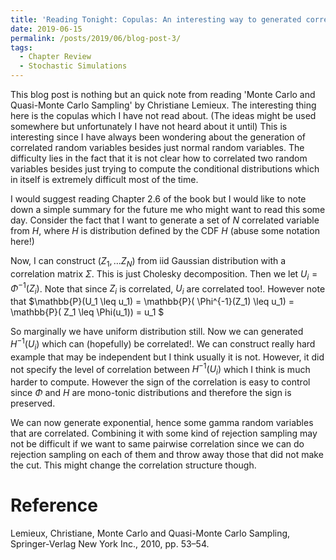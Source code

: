```yaml
---
title: 'Reading Tonight: Copulas: An interesting way to generated correlated random variables.'
date: 2019-06-15
permalink: /posts/2019/06/blog-post-3/
tags:
  - Chapter Review
  - Stochastic Simulations 
---
```

This blog post is nothing but an quick note from reading 'Monte Carlo and Quasi-Monte Carlo Sampling' by Christiane Lemieux. The interesting thing here is the copulas which I have not read about. (The ideas might be used somewhere but unfortunately I have not heard about it until) This is interesting since I have always been wondering about the generation of correlated random variables besides just normal random variables. The difficulty lies in the fact that it is not clear how to correlated two random variables besides just trying to compute the conditional distributions which in itself is extremely difficult most of the time.

I would suggest reading Chapter 2.6 of the book but I would like to note down a simple summary for the future me who might want to read this some day. Consider the fact that I want to generate a set of $N$ correlated variable from $H$, where $H$ is distribution defined by the CDF $H$ (abuse some notation here!)

Now, I can construct $(Z_1, \ldots Z_N)$ from iid Gaussian distribution with a correlation matrix $\Sigma$. This is just Cholesky decomposition. Then we let $U_i = \Phi^{-1}(Z_i)$. Note that since $Z_i$ is correlated, $U_i$ are correlated too!. However note that 
$\mathbb{P}(U_1 \leq u_1) = \mathbb{P}( \Phi^{-1}(Z_1) \leq u_1) =  \mathbb{P}( Z_1 \leq \Phi(u_1)) = u_1 $ 

So marginally we have uniform distribution still. Now we can generated $H^{-1}(U_i)$ which can (hopefully) be correlated!. We can construct really hard example that may be independent but I think usually it is not. However, it did not specify the level of correlation between $H^{-1}(U_i)$ which I think is much harder to compute. However the sign of the correlation is easy to control since $\Phi$  and $H$ are mono-tonic distributions and therefore the sign is preserved. 

We can now generate exponential, hence some gamma random variables that are correlated. Combining it with some kind of rejection sampling may not be difficult if we want to same pairwise correlation since we can do rejection sampling on each of them and throw away those that did not make the cut. This might change the correlation structure though.

Reference 
================
Lemieux, Christiane, Monte Carlo and Quasi-Monte Carlo Sampling, Springer-Verlag New York Inc., 2010, pp. 53–54.

